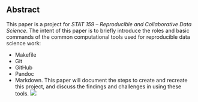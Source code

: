 ## Abstract

This paper is a project for _STAT 159 – Reproducible and Collaborative Data Science_. The intent of this paper is to briefly introduce the roles and basic commands of the common computational tools used for reproducible data science work:
- Makefile
- Git
- GitHub
- Pandoc
- Markdown.
This paper will document the steps to create and recreate this project, and discuss the findings and challenges in using these tools.
![](https://raw.githubusercontent.com/ucb-stat159/stat159-fall-2016/master/projects/proj01/images/stat159-logo.png)
